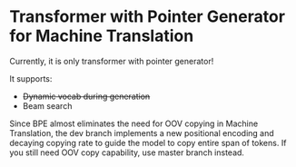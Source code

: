 # Transformer with Pointer Generator for Machine Translation

Currently, it is only transformer with pointer generator!

It supports:

- <del>Dynamic vocab during generation</del>
- Beam search

Since BPE almost eliminates the need for OOV copying in Machine Translation, the dev branch implements a new positional encoding and decaying copying rate to guide the model to copy entire span of tokens. If you still need OOV copy capability, use master branch instead.
